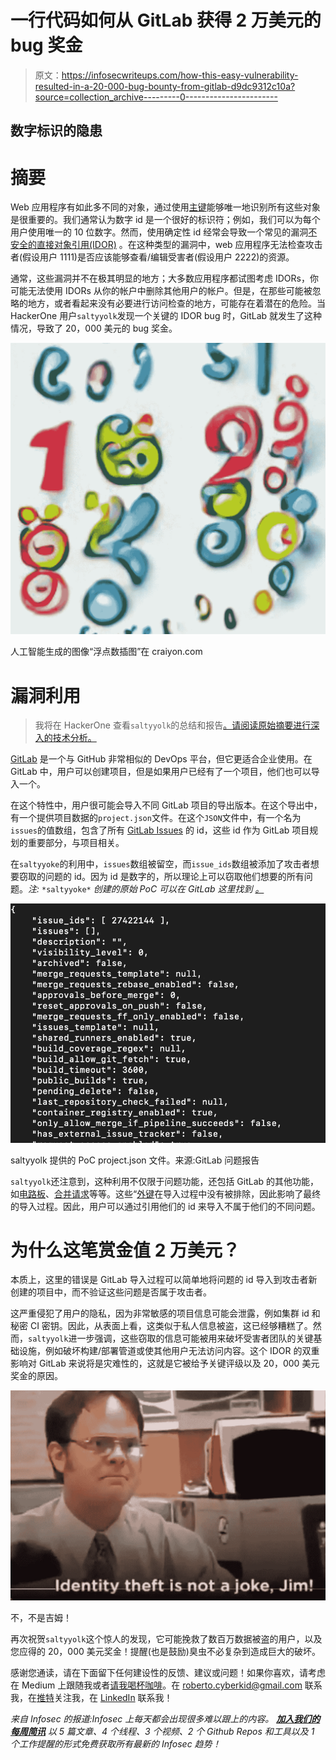 # 一行代码如何从 GitLab 获得 2 万美元的 bug 奖金

> 原文：<https://infosecwriteups.com/how-this-easy-vulnerability-resulted-in-a-20-000-bug-bounty-from-gitlab-d9dc9312c10a?source=collection_archive---------0----------------------->

## 数字标识的隐患

# 摘要

Web 应用程序有如此多不同的对象，通过使用[主键](https://www.techopedia.com/definition/5547/primary-key)能够唯一地识别所有这些对象是很重要的。我们通常认为数字 id 是一个很好的标识符；例如，我们可以为每个用户使用唯一的 10 位数字。然而，使用确定性 id 经常会导致一个常见的漏洞[不安全的直接对象引用(IDOR)](https://portswigger.net/web-security/access-control/idor) 。在这种类型的漏洞中，web 应用程序无法检查攻击者(假设用户 1111)是否应该能够查看/编辑受害者(假设用户 2222)的资源。

通常，这些漏洞并不在极其明显的地方；大多数应用程序都试图考虑 IDORs，你可能无法使用 IDORs 从你的帐户中删除其他用户的帐户。但是，在那些可能被忽略的地方，或者看起来没有必要进行访问检查的地方，可能存在着潜在的危险。当 HackerOne 用户`saltyyolk`发现一个关键的 IDOR bug 时，GitLab 就发生了这种情况，导致了 20，000 美元的 bug 奖金。

![](img/0e611d300f83f114f7b77a430714e93a.png)

人工智能生成的图像“浮点数插图”在 craiyon.com

# **漏洞利用**

> 我将在 HackerOne 查看`saltyyolk`的总结和报告[。请阅读原始摘要进行深入的技术分析。](https://hackerone.com/reports/743953)

[GitLab](https://about.gitlab.com/) 是一个与 GitHub 非常相似的 DevOps 平台，但它更适合企业使用。在 GitLab 中，用户可以创建项目，但是如果用户已经有了一个项目，他们也可以导入一个。

在这个特性中，用户很可能会导入不同 GitLab 项目的导出版本。在这个导出中，有一个提供项目数据的`project.json`文件。在这个`JSON`文件中，有一个名为`issues`的值数组，包含了所有 [GitLab Issues](https://about.gitlab.com/handbook/marketing/project-management-guidelines/issues/) 的 id，这些 id 作为 GitLab 项目规划的重要部分，与项目相关。

在`saltyyoke`的利用中，`issues`数组被留空，而`issue_ids`数组被添加了攻击者想要窃取的问题的 id。因为 id 是数字的，所以理论上可以窃取他们想要的所有问题。*注:* `*saltyyoke*` *创建的原始 PoC 可以在 GitLab* *这里找到* [*。*](https://gitlab.com/gitlab-org/gitlab/-/issues/37286)

![](img/30615172d164f08e1ecd2dd5da8111a8.png)

saltyyolk 提供的 PoC project.json 文件。来源:GitLab 问题报告

`saltyyolk`还注意到，这种利用不仅限于问题功能，还包括 GitLab 的其他功能，如[电路板](https://docs.gitlab.com/ee/user/project/issue_board.html)、[合并请求](https://docs.gitlab.com/ee/user/project/merge_requests/)等等。这些“[外键](https://www.educative.io/blog/what-is-foreign-key-database)在导入过程中没有被排除，因此影响了最终的导入过程。因此，用户可以通过引用他们的 id 来导入不属于他们的不同问题。

# 为什么这笔赏金值 2 万美元？

本质上，这里的错误是 GitLab 导入过程可以简单地将问题的 id 导入到攻击者新创建的项目中，而不验证这些问题是否属于攻击者。

这严重侵犯了用户的隐私，因为非常敏感的项目信息可能会泄露，例如集群 id 和秘密 CI 密钥。因此，从表面上看，这类似于私人信息被盗，这已经够糟糕了。然而，`saltyyolk`进一步强调，这些窃取的信息可能被用来破坏受害者团队的关键基础设施，例如破坏构建/部署管道或使其他用户无法访问内容。这个 IDOR 的双重影响对 GitLab 来说将是灾难性的，这就是它被给予关键评级以及 20，000 美元奖金的原因。

![](img/bbdfb4477b6613c76dc8be4442ae83b5.png)

不，不是吉姆！

再次祝贺`saltyyolk`这个惊人的发现，它可能挽救了数百万数据被盗的用户，以及您应得的 20，000 美元奖金！提醒(也是鼓励)臭虫不必复杂到造成巨大的破坏。

感谢您通读，请在下面留下任何建设性的反馈、建议或问题！如果你喜欢，请考虑在 Medium 上跟随我或者[请我喝杯咖啡](https://www.buymeacoffee.com/robertocyberkid)。在 roberto.cyberkid@gmail.com 联系我，在[推特](https://twitter.com/CyberKidLama)关注我，在 [LinkedIn](https://www.linkedin.com/in/roberto-lama-9a126a123/) 联系我！

*来自 Infosec 的报道:Infosec 上每天都会出现很多难以跟上的内容。* [***加入我们的每周简讯***](https://weekly.infosecwriteups.com/) *以 5 篇文章、4 个线程、3 个视频、2 个 Github Repos 和工具以及 1 个工作提醒的形式免费获取所有最新的 Infosec 趋势！*